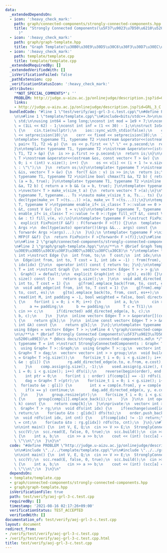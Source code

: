 ```yaml
---
data:
  _extendedDependsOn:
  - icon: ':heavy_check_mark:'
    path: graph/connected-components/strongly-connected-components.hpp
    title: "Strongly Connected Components(\u5F37\u9023\u7D50\u6210\u5206\u5206\u89E3\
      )"
  - icon: ':heavy_check_mark:'
    path: graph/graph-template.hpp
    title: "Graph Template(\u30B0\u30E9\u30D5\u30C6\u30F3\u30D7\u30EC\u30FC\u30C8)"
  - icon: ':heavy_check_mark:'
    path: template/template.cpp
    title: template/template.cpp
  _extendedRequiredBy: []
  _extendedVerifiedWith: []
  _isVerificationFailed: false
  _pathExtension: cpp
  _verificationStatusIcon: ':heavy_check_mark:'
  attributes:
    '*NOT_SPECIAL_COMMENTS*': ''
    PROBLEM: http://judge.u-aizu.ac.jp/onlinejudge/description.jsp?id=GRL_3_C
    links:
    - http://judge.u-aizu.ac.jp/onlinejudge/description.jsp?id=GRL_3_C
  bundledCode: "#line 1 \"test/verify/aoj-grl-3-c.test.cpp\"\n#define PROBLEM \"http://judge.u-aizu.ac.jp/onlinejudge/description.jsp?id=GRL_3_C\"\
    \n\n#line 1 \"template/template.cpp\"\n#include<bits/stdc++.h>\n\nusing namespace\
    \ std;\n\nusing int64 = long long;\nconst int mod = 1e9 + 7;\n\nconst int64 infll\
    \ = (1LL << 62) - 1;\nconst int inf = (1 << 30) - 1;\n\nstruct IoSetup {\n  IoSetup()\
    \ {\n    cin.tie(nullptr);\n    ios::sync_with_stdio(false);\n    cout << fixed\
    \ << setprecision(10);\n    cerr << fixed << setprecision(10);\n  }\n} iosetup;\n\
    \ntemplate< typename T1, typename T2 >\nostream &operator<<(ostream &os, const\
    \ pair< T1, T2 >& p) {\n  os << p.first << \" \" << p.second;\n  return os;\n\
    }\n\ntemplate< typename T1, typename T2 >\nistream &operator>>(istream &is, pair<\
    \ T1, T2 > &p) {\n  is >> p.first >> p.second;\n  return is;\n}\n\ntemplate< typename\
    \ T >\nostream &operator<<(ostream &os, const vector< T > &v) {\n  for(int i =\
    \ 0; i < (int) v.size(); i++) {\n    os << v[i] << (i + 1 != v.size() ? \" \"\
    \ : \"\");\n  }\n  return os;\n}\n\ntemplate< typename T >\nistream &operator>>(istream\
    \ &is, vector< T > &v) {\n  for(T &in : v) is >> in;\n  return is;\n}\n\ntemplate<\
    \ typename T1, typename T2 >\ninline bool chmax(T1 &a, T2 b) { return a < b &&\
    \ (a = b, true); }\n\ntemplate< typename T1, typename T2 >\ninline bool chmin(T1\
    \ &a, T2 b) { return a > b && (a = b, true); }\n\ntemplate< typename T = int64\
    \ >\nvector< T > make_v(size_t a) {\n  return vector< T >(a);\n}\n\ntemplate<\
    \ typename T, typename... Ts >\nauto make_v(size_t a, Ts... ts) {\n  return vector<\
    \ decltype(make_v< T >(ts...)) >(a, make_v< T >(ts...));\n}\n\ntemplate< typename\
    \ T, typename V >\ntypename enable_if< is_class< T >::value == 0 >::type fill_v(T\
    \ &t, const V &v) {\n  t = v;\n}\n\ntemplate< typename T, typename V >\ntypename\
    \ enable_if< is_class< T >::value != 0 >::type fill_v(T &t, const V &v) {\n  for(auto\
    \ &e : t) fill_v(e, v);\n}\n\ntemplate< typename F >\nstruct FixPoint : F {\n\
    \  explicit FixPoint(F &&f) : F(forward< F >(f)) {}\n\n  template< typename...\
    \ Args >\n  decltype(auto) operator()(Args &&... args) const {\n    return F::operator()(*this,\
    \ forward< Args >(args)...);\n  }\n};\n \ntemplate< typename F >\ninline decltype(auto)\
    \ MFP(F &&f) {\n  return FixPoint< F >{forward< F >(f)};\n}\n#line 4 \"test/verify/aoj-grl-3-c.test.cpp\"\
    \n\n#line 2 \"graph/connected-components/strongly-connected-components.hpp\"\n\
    \n#line 2 \"graph/graph-template.hpp\"\n\n/**\n * @brief Graph Template(\u30B0\
    \u30E9\u30D5\u30C6\u30F3\u30D7\u30EC\u30FC\u30C8)\n */\ntemplate< typename T =\
    \ int >\nstruct Edge {\n  int from, to;\n  T cost;\n  int idx;\n\n  Edge() = default;\n\
    \n  Edge(int from, int to, T cost = 1, int idx = -1) : from(from), to(to), cost(cost),\
    \ idx(idx) {}\n\n  operator int() const { return to; }\n};\n\ntemplate< typename\
    \ T = int >\nstruct Graph {\n  vector< vector< Edge< T > > > g;\n  int es;\n\n\
    \  Graph() = default;\n\n  explicit Graph(int n) : g(n), es(0) {}\n\n  size_t\
    \ size() const {\n    return g.size();\n  }\n\n  void add_directed_edge(int from,\
    \ int to, T cost = 1) {\n    g[from].emplace_back(from, to, cost, es++);\n  }\n\
    \n  void add_edge(int from, int to, T cost = 1) {\n    g[from].emplace_back(from,\
    \ to, cost, es);\n    g[to].emplace_back(to, from, cost, es++);\n  }\n\n  void\
    \ read(int M, int padding = -1, bool weighted = false, bool directed = false)\
    \ {\n    for(int i = 0; i < M; i++) {\n      int a, b;\n      cin >> a >> b;\n\
    \      a += padding;\n      b += padding;\n      T c = T(1);\n      if(weighted)\
    \ cin >> c;\n      if(directed) add_directed_edge(a, b, c);\n      else add_edge(a,\
    \ b, c);\n    }\n  }\n\n  inline vector< Edge< T > > &operator[](const int &k)\
    \ {\n    return g[k];\n  }\n\n  inline const vector< Edge< T > > &operator[](const\
    \ int &k) const {\n    return g[k];\n  }\n};\n\ntemplate< typename T = int >\n\
    using Edges = vector< Edge< T > >;\n#line 4 \"graph/connected-components/strongly-connected-components.hpp\"\
    \n\n/**\n * @brief Strongly Connected Components(\u5F37\u9023\u7D50\u6210\u5206\
    \u5206\u89E3)\n * @docs docs/strongly-connected-components.md\n */\ntemplate<\
    \ typename T = int >\nstruct StronglyConnectedComponents : Graph< T > {\npublic:\n\
    \  using Graph< T >::Graph;\n  using Graph< T >::g;\n  vector< int > comp;\n \
    \ Graph< T > dag;\n  vector< vector< int > > group;\n\n  void build() {\n    rg\
    \ = Graph< T >(g.size());\n    for(size_t i = 0; i < g.size(); i++) {\n      for(auto\
    \ &e : g[i]) {\n        rg.add_directed_edge(e.to, e.from, e.cost);\n      }\n\
    \    }\n    comp.assign(g.size(), -1);\n    used.assign(g.size(), 0);\n    for(size_t\
    \ i = 0; i < g.size(); i++) dfs(i);\n    reverse(begin(order), end(order));\n\
    \    int ptr = 0;\n    for(int i : order) if(comp[i] == -1) rdfs(i, ptr), ptr++;\n\
    \    dag = Graph< T >(ptr);\n    for(size_t i = 0; i < g.size(); i++) {\n    \
    \  for(auto &e : g[i]) {\n        int x = comp[e.from], y = comp[e.to];\n    \
    \    if(x == y) continue;\n        dag.add_directed_edge(x, y, e.cost);\n    \
    \  }\n    }\n    group.resize(ptr);\n    for(size_t i = 0; i < g.size(); i++)\
    \ {\n      group[comp[i]].emplace_back(i);\n    }\n  }\n\n  int operator[](int\
    \ k) const {\n    return comp[k];\n  }\n\nprivate:\n  vector< int > order, used;\n\
    \  Graph< T > rg;\n\n  void dfs(int idx) {\n    if(exchange(used[idx], true))\
    \ return;\n    for(auto &to : g[idx]) dfs(to);\n    order.push_back(idx);\n  }\n\
    \n  void rdfs(int idx, int cnt) {\n    if(comp[idx] != -1) return;\n    comp[idx]\
    \ = cnt;\n    for(auto &to : rg.g[idx]) rdfs(to, cnt);\n  }\n};\n#line 6 \"test/verify/aoj-grl-3-c.test.cpp\"\
    \n\nint main() {\n  int V, E, Q;\n  cin >> V >> E;\n  StronglyConnectedComponents<>\
    \ scc(V);\n  scc.read(E, false, 0, true);\n  scc.build();\n  cin >> Q;\n  while(Q--)\
    \ {\n    int a, b;\n    cin >> a >> b;\n    cout << (int) (scc[a] == scc[b]) <<\
    \ \"\\n\";\n  }\n}\n"
  code: "#define PROBLEM \"http://judge.u-aizu.ac.jp/onlinejudge/description.jsp?id=GRL_3_C\"\
    \n\n#include \"../../template/template.cpp\"\n\n#include \"../../graph/connected-components/strongly-connected-components.hpp\"\
    \n\nint main() {\n  int V, E, Q;\n  cin >> V >> E;\n  StronglyConnectedComponents<>\
    \ scc(V);\n  scc.read(E, false, 0, true);\n  scc.build();\n  cin >> Q;\n  while(Q--)\
    \ {\n    int a, b;\n    cin >> a >> b;\n    cout << (int) (scc[a] == scc[b]) <<\
    \ \"\\n\";\n  }\n}\n"
  dependsOn:
  - template/template.cpp
  - graph/connected-components/strongly-connected-components.hpp
  - graph/graph-template.hpp
  isVerificationFile: true
  path: test/verify/aoj-grl-3-c.test.cpp
  requiredBy: []
  timestamp: '2021-08-16 02:17:26+09:00'
  verificationStatus: TEST_ACCEPTED
  verifiedWith: []
documentation_of: test/verify/aoj-grl-3-c.test.cpp
layout: document
redirect_from:
- /verify/test/verify/aoj-grl-3-c.test.cpp
- /verify/test/verify/aoj-grl-3-c.test.cpp.html
title: test/verify/aoj-grl-3-c.test.cpp
---
```

